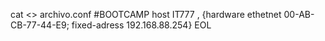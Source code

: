cat <<EOL >> archivo.conf 
#BOOTCAMP
host IT777 , {hardware ethetnet 00-AB-CB-77-44-E9; fixed-adress 192.168.88.254} 
EOL


